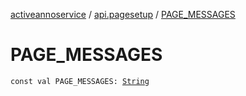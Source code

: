 [activeannoservice](../index.md) / [api.pagesetup](index.md) / [PAGE_MESSAGES](./-p-a-g-e_-m-e-s-s-a-g-e-s.md)

# PAGE_MESSAGES

`const val PAGE_MESSAGES: `[`String`](https://kotlinlang.org/api/latest/jvm/stdlib/kotlin/-string/index.html)